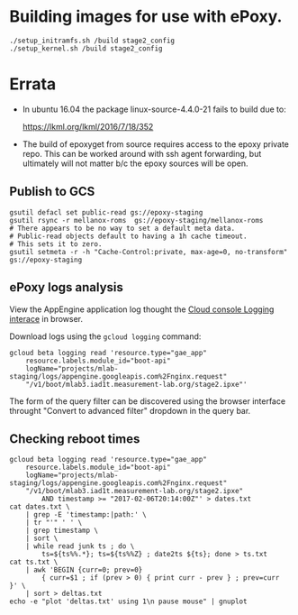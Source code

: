 Building images for use with ePoxy.
==


```
./setup_initramfs.sh /build stage2_config
./setup_kernel.sh /build stage2_config
```


Errata
==

* In ubuntu 16.04 the package linux-source-4.4.0-21 fails to build due to:

    https://lkml.org/lkml/2016/7/18/352

* The build of epoxyget from source requires access to the epoxy private repo.
  This can be worked around with ssh agent forwarding, but ultimately will not
  matter b/c the epoxy sources will be open.

## Publish to GCS

    gsutil defacl set public-read gs://epoxy-staging
    gsutil rsync -r mellanox-roms  gs://epoxy-staging/mellanox-roms
    # There appears to be no way to set a default meta data.
    # Public-read objects default to having a 1h cache timeout.
    # This sets it to zero.
    gsutil setmeta -r -h "Cache-Control:private, max-age=0, no-transform" gs://epoxy-staging

## ePoxy logs analysis

View the AppEngine application log thought the [Cloud console Logging
interace][cloud-console] in browser.

[cloud-console]: https://console.cloud.google.com/logs/viewer?project=mlab-staging

Download logs using the `gcloud logging` command:

    gcloud beta logging read 'resource.type="gae_app"
        resource.labels.module_id="boot-api"
        logName="projects/mlab-staging/logs/appengine.googleapis.com%2Fnginx.request"
        "/v1/boot/mlab3.iad1t.measurement-lab.org/stage2.ipxe"'

The form of the query filter can be discovered using the browser interface
throught "Convert to advanced filter" dropdown in the query bar.

## Checking reboot times

    gcloud beta logging read 'resource.type="gae_app"
        resource.labels.module_id="boot-api"
        logName="projects/mlab-staging/logs/appengine.googleapis.com%2Fnginx.request"
        "/v1/boot/mlab3.iad1t.measurement-lab.org/stage2.ipxe"
            AND timestamp >= "2017-02-06T20:14:00Z"' > dates.txt
    cat dates.txt \
        | grep -E 'timestamp:|path:' \
        | tr "'" ' ' \
        | grep timestamp \
        | sort \
        | while read junk ts ; do \
            ts=${ts%%.*}; ts=${ts%%Z} ; date2ts ${ts}; done > ts.txt
    cat ts.txt \
        | awk 'BEGIN {curr=0; prev=0}
            { curr=$1 ; if (prev > 0) { print curr - prev } ; prev=curr  }' \
        | sort > deltas.txt
    echo -e "plot 'deltas.txt' using 1\n pause mouse" | gnuplot
